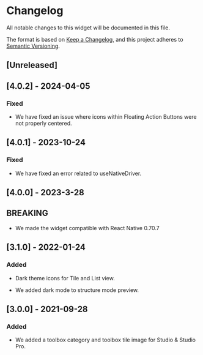 # Changelog

All notable changes to this widget will be documented in this file.

The format is based on [Keep a Changelog](https://keepachangelog.com/en/1.0.0/), and this project adheres to [Semantic Versioning](https://semver.org/spec/v2.0.0.html).

## [Unreleased]

## [4.0.2] - 2024-04-05

### Fixed

-   We have fixed an issue where icons within Floating Action Buttons were not properly centered.

## [4.0.1] - 2023-10-24

### Fixed

-   We have fixed an error related to useNativeDriver.

## [4.0.0] - 2023-3-28

## BREAKING

-   We made the widget compatible with React Native 0.70.7

## [3.1.0] - 2022-01-24

### Added

-   Dark theme icons for Tile and List view.

-   We added dark mode to structure mode preview.

## [3.0.0] - 2021-09-28

### Added

-   We added a toolbox category and toolbox tile image for Studio & Studio Pro.
